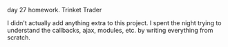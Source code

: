 day 27 homework. Trinket Trader

I didn't actually add anything extra to this project. I spent the night trying to understand the callbacks, ajax, modules, etc. by writing everything from scratch.